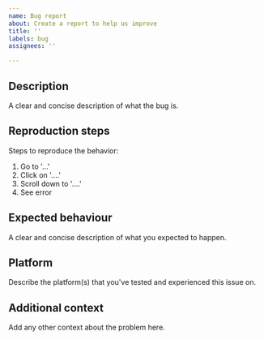 ```yaml
---
name: Bug report
about: Create a report to help us improve
title: ''
labels: bug
assignees: ''

---
```


## Description
A clear and concise description of what the bug is.

## Reproduction steps
Steps to reproduce the behavior:
1. Go to '...'
2. Click on '....'
3. Scroll down to '....'
4. See error

## Expected behaviour
A clear and concise description of what you expected to happen.

## Platform
Describe the platform(s) that you've tested and experienced this issue on.

## Additional context
Add any other context about the problem here.
